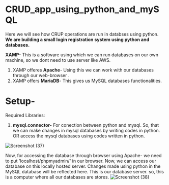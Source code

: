 # CRUD_app_using_python_and_mySQL
Here we will see how CRUP operations are run in databses using python.
**We are building a small login registration system using python and databases.**

**XAMP-** This is a software using which we can run databases on our own machine, so we dont need to use server like AWS.
1. XAMP offeres **Apache**- Using this we can work with our databases through our web-browser .
2. XAMP offers **MariaDB**- This gives us MySQL databases functionalities.


# Setup-
Required Libraries:
1. **mysql.connector-** For conection between python and mysql. So, that we can make changes in mysql databases by writing codes in python. OR access the mysql databases using codes written in python.

![Screenshot (37)](https://user-images.githubusercontent.com/92416952/181185243-70e20372-4f0e-4a05-ade6-50ef53c46fdc.png)

Now, for accessing the database through browser using Apache- we need to put 'localhost/phpmyadmin/' in our browser. Now, we can access our database on this locally hosted server. Changes made using python in the MySQL database will be reflected here.
This is our database server. so, this is a computer where all our databases are stores.
![Screenshot (38)](https://user-images.githubusercontent.com/92416952/181186719-0412fa04-4e27-4f7b-a18b-044641ad014a.png)
